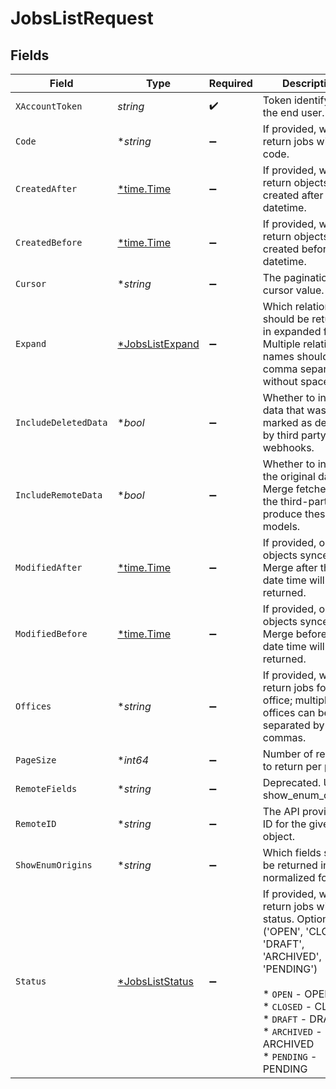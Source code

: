 # JobsListRequest


## Fields

| Field                                                                                                                                                                                                                 | Type                                                                                                                                                                                                                  | Required                                                                                                                                                                                                              | Description                                                                                                                                                                                                           |
| --------------------------------------------------------------------------------------------------------------------------------------------------------------------------------------------------------------------- | --------------------------------------------------------------------------------------------------------------------------------------------------------------------------------------------------------------------- | --------------------------------------------------------------------------------------------------------------------------------------------------------------------------------------------------------------------- | --------------------------------------------------------------------------------------------------------------------------------------------------------------------------------------------------------------------- |
| `XAccountToken`                                                                                                                                                                                                       | *string*                                                                                                                                                                                                              | :heavy_check_mark:                                                                                                                                                                                                    | Token identifying the end user.                                                                                                                                                                                       |
| `Code`                                                                                                                                                                                                                | **string*                                                                                                                                                                                                             | :heavy_minus_sign:                                                                                                                                                                                                    | If provided, will only return jobs with this code.                                                                                                                                                                    |
| `CreatedAfter`                                                                                                                                                                                                        | [*time.Time](https://pkg.go.dev/time#Time)                                                                                                                                                                            | :heavy_minus_sign:                                                                                                                                                                                                    | If provided, will only return objects created after this datetime.                                                                                                                                                    |
| `CreatedBefore`                                                                                                                                                                                                       | [*time.Time](https://pkg.go.dev/time#Time)                                                                                                                                                                            | :heavy_minus_sign:                                                                                                                                                                                                    | If provided, will only return objects created before this datetime.                                                                                                                                                   |
| `Cursor`                                                                                                                                                                                                              | **string*                                                                                                                                                                                                             | :heavy_minus_sign:                                                                                                                                                                                                    | The pagination cursor value.                                                                                                                                                                                          |
| `Expand`                                                                                                                                                                                                              | [*JobsListExpand](../../models/operations/jobslistexpand.md)                                                                                                                                                          | :heavy_minus_sign:                                                                                                                                                                                                    | Which relations should be returned in expanded form. Multiple relation names should be comma separated without spaces.                                                                                                |
| `IncludeDeletedData`                                                                                                                                                                                                  | **bool*                                                                                                                                                                                                               | :heavy_minus_sign:                                                                                                                                                                                                    | Whether to include data that was marked as deleted by third party webhooks.                                                                                                                                           |
| `IncludeRemoteData`                                                                                                                                                                                                   | **bool*                                                                                                                                                                                                               | :heavy_minus_sign:                                                                                                                                                                                                    | Whether to include the original data Merge fetched from the third-party to produce these models.                                                                                                                      |
| `ModifiedAfter`                                                                                                                                                                                                       | [*time.Time](https://pkg.go.dev/time#Time)                                                                                                                                                                            | :heavy_minus_sign:                                                                                                                                                                                                    | If provided, only objects synced by Merge after this date time will be returned.                                                                                                                                      |
| `ModifiedBefore`                                                                                                                                                                                                      | [*time.Time](https://pkg.go.dev/time#Time)                                                                                                                                                                            | :heavy_minus_sign:                                                                                                                                                                                                    | If provided, only objects synced by Merge before this date time will be returned.                                                                                                                                     |
| `Offices`                                                                                                                                                                                                             | **string*                                                                                                                                                                                                             | :heavy_minus_sign:                                                                                                                                                                                                    | If provided, will only return jobs for this office; multiple offices can be separated by commas.                                                                                                                      |
| `PageSize`                                                                                                                                                                                                            | **int64*                                                                                                                                                                                                              | :heavy_minus_sign:                                                                                                                                                                                                    | Number of results to return per page.                                                                                                                                                                                 |
| `RemoteFields`                                                                                                                                                                                                        | **string*                                                                                                                                                                                                             | :heavy_minus_sign:                                                                                                                                                                                                    | Deprecated. Use show_enum_origins.                                                                                                                                                                                    |
| `RemoteID`                                                                                                                                                                                                            | **string*                                                                                                                                                                                                             | :heavy_minus_sign:                                                                                                                                                                                                    | The API provider's ID for the given object.                                                                                                                                                                           |
| `ShowEnumOrigins`                                                                                                                                                                                                     | **string*                                                                                                                                                                                                             | :heavy_minus_sign:                                                                                                                                                                                                    | Which fields should be returned in non-normalized form.                                                                                                                                                               |
| `Status`                                                                                                                                                                                                              | [*JobsListStatus](../../models/operations/jobsliststatus.md)                                                                                                                                                          | :heavy_minus_sign:                                                                                                                                                                                                    | If provided, will only return jobs with this status. Options: ('OPEN', 'CLOSED', 'DRAFT', 'ARCHIVED', 'PENDING')<br/><br/>* `OPEN` - OPEN<br/>* `CLOSED` - CLOSED<br/>* `DRAFT` - DRAFT<br/>* `ARCHIVED` - ARCHIVED<br/>* `PENDING` - PENDING |